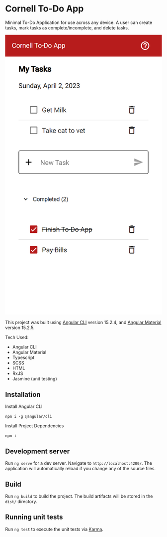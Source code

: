 # Cornell To-Do App

Minimal To-Do Application for use across any device. A user can create tasks, mark tasks as complete/incomplete, and delete tasks.

![alt text](./screenshots/iPhoneSE.png)

This project was built using [Angular CLI](https://github.com/angular/angular-cli) version 15.2.4, and [Angular Material](https://material.angular.io/) version 15.2.5.

Tech Used:

- Angular CLI
- Angular Material
- Typescript
- SCSS
- HTML
- RxJS
- Jasmine (unit testing)

## Installation

Install Angular CLI

`npm i -g @angular/cli`

Install Project Dependencies

`npm i`

## Development server

Run `ng serve` for a dev server. Navigate to `http://localhost:4200/`. The application will automatically reload if you change any of the source files.

## Build

Run `ng build` to build the project. The build artifacts will be stored in the `dist/` directory.

## Running unit tests

Run `ng test` to execute the unit tests via [Karma](https://karma-runner.github.io).
